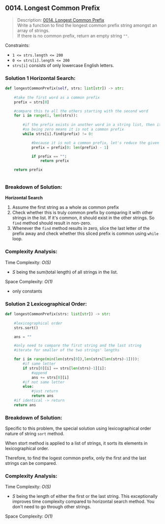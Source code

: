 ## 0014. Longest Common Prefix

>Description: [0014. Longest Common Prefix](https://leetcode.com/problems/longest-common-prefix/description/)\
Write a function to find the longest common prefix string amongst an array of strings.\
If there is no common prefix, return an empty string `""`.


Constraints:

- <code>1 <= strs.length <= 200</code> 
- <code>0 <= strs[i].length <= 200</code> 
- `strs[i]` consists of only lowercase English letters.

### Solution 1  Horizontal Search: 

```python
def longestCommonPrefix(self, strs: list[str]) -> str:
    
    #take the first word as a common prefix
    prefix = strs[0]

    #compare this to all the others starting with the second word
    for i in range(1, len(strs)):
        
        #if the prefix exists in another word in a string list, then it will not be 0
        #so being zero means it is not a common prefix
        while strs[i].find(prefix) != 0:

            #because it is not a common prefix, let's reduce the given prefix by each letter at the end
            prefix = prefix[0: len(prefix) - 1]

            if prefix == "":
                return prefix

    return prefix
    
```
### Breakdown of Solution:

**Horizontal Search**

1. Assume the first string as a whole as common prefix
2. Check whether this is truly common prefix by comparing it with other strings in the list. If it's common, it should exist in the other strings. So `find` method should result in non-zero.
3. Whenever the `find` method results in zero, slice the last letter of the prefix away and check whether this sliced prefix is common using `while` loop.

### Complexity Analysis:

Time Complexity: *O(S)*

- *S* being the sum(total length) of all strings in the list.

Space Complexity: *O(1)*

- only constants



### Solution 2  Lexicographical Order: 

```python
def longestCommonPrefix(strs: list[str]) -> str:
    
    #lexicographical order
    strs.sort()

    ans = ""

    #only need to compare the first string and the last string
    #iterate for smaller of the two strings' lengths

    for i in range(min(len(strs[0]),len(strs[len(strs)-1]))):
        #if same letter
        if strs[0][i] == strs[len(strs)-1][i]:
            #append
            ans += strs[0][i]
        #if not same letter
        else:
            #just return
            return ans
    #if identical -> return 
    return ans

```
### Breakdown of Solution:

Specific to this problem, the special solution using lexicographical order nature of string `sort` method.

When stort method is applied to a list of strings, it sorts its elements in lexicographical order.

Therefore, to find the logest common prefix, only the first and the last strings can be compared. 


### Complexity Analysis:

Time Complexity: *O(S)*

- *S* being the length of either the first or the last string. This exceptionally improves time complexity compared to horizontal search method. You don't need to go through other strings.

Space Complexity: *O(1)*